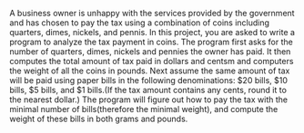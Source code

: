 A business owner is unhappy with the services provided by the government and has chosen to pay the tax using a combination of coins including quarters, dimes, nickels, and pennis. In this project, you are asked to write a program to analyze the tax payment in coins. The program first asks for the number of quarters, dimes, nickels and pennies the owner has paid. It then computes the total amount of tax paid in dollars and centsm and computers the weight of all the coins in pounds. Next assume the same amount of tax will be paid using paper bills in the following denominations: $20 bills, $10 bills, $5 bills, and $1 bills.(If the tax amount contains any cents, round it to the nearest dollar.) The program will figure out how to pay the tax with the minimal number of bills(therefore the minimal weight), and compute the weight of these bills in both grams and pounds. 
